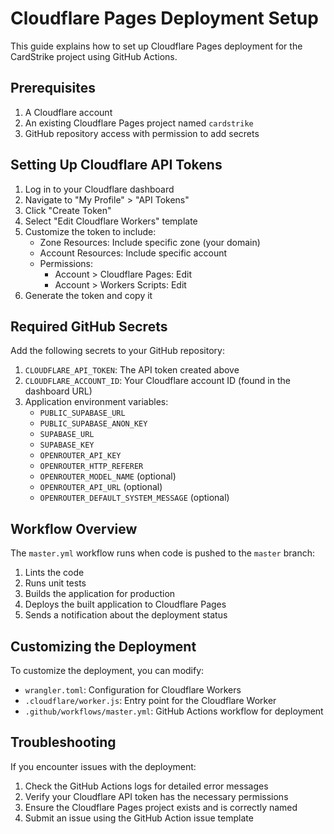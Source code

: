 # Cloudflare Pages Deployment Setup

This guide explains how to set up Cloudflare Pages deployment for the CardStrike project using GitHub Actions.

## Prerequisites

1. A Cloudflare account
2. An existing Cloudflare Pages project named `cardstrike`
3. GitHub repository access with permission to add secrets

## Setting Up Cloudflare API Tokens

1. Log in to your Cloudflare dashboard
2. Navigate to "My Profile" > "API Tokens"
3. Click "Create Token"
4. Select "Edit Cloudflare Workers" template
5. Customize the token to include:
   - Zone Resources: Include specific zone (your domain)
   - Account Resources: Include specific account
   - Permissions:
     - Account > Cloudflare Pages: Edit
     - Account > Workers Scripts: Edit
6. Generate the token and copy it

## Required GitHub Secrets

Add the following secrets to your GitHub repository:

1. `CLOUDFLARE_API_TOKEN`: The API token created above
2. `CLOUDFLARE_ACCOUNT_ID`: Your Cloudflare account ID (found in the dashboard URL)
3. Application environment variables:
   - `PUBLIC_SUPABASE_URL`
   - `PUBLIC_SUPABASE_ANON_KEY`
   - `SUPABASE_URL`
   - `SUPABASE_KEY`
   - `OPENROUTER_API_KEY`
   - `OPENROUTER_HTTP_REFERER`
   - `OPENROUTER_MODEL_NAME` (optional)
   - `OPENROUTER_API_URL` (optional)
   - `OPENROUTER_DEFAULT_SYSTEM_MESSAGE` (optional)

## Workflow Overview

The `master.yml` workflow runs when code is pushed to the `master` branch:

1. Lints the code
2. Runs unit tests
3. Builds the application for production
4. Deploys the built application to Cloudflare Pages
5. Sends a notification about the deployment status

## Customizing the Deployment

To customize the deployment, you can modify:

- `wrangler.toml`: Configuration for Cloudflare Workers
- `.cloudflare/worker.js`: Entry point for the Cloudflare Worker
- `.github/workflows/master.yml`: GitHub Actions workflow for deployment

## Troubleshooting

If you encounter issues with the deployment:

1. Check the GitHub Actions logs for detailed error messages
2. Verify your Cloudflare API token has the necessary permissions
3. Ensure the Cloudflare Pages project exists and is correctly named
4. Submit an issue using the GitHub Action issue template
